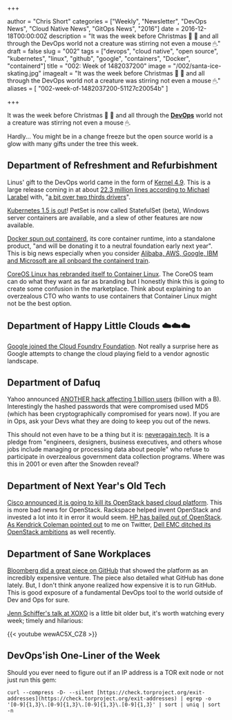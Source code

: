 +++

author = "Chris Short"
categories = ["Weekly", "Newsletter", "DevOps News", "Cloud Native News", "GitOps News", "2016"]
date = 2016-12-18T00:00:00Z
description = "It was the week before Christmas 🤶 🎅 and all through the DevOps world not a creature was stirring not even a mouse 🖱."
draft = false
slug = "002"
tags = ["devops", "cloud native", "open source", "kubernetes", "linux", "github", "google", "containers", "Docker", "containerd"]
title = "002: Week of 1482037200"
image = "/002/santa-ice-skating.jpg"
imagealt = "It was the week before Christmas 🤶 🎅 and all through the DevOps world not a creature was stirring not even a mouse 🖱."
aliases = [
    "002-week-of-1482037200-51127c20054b"
]

+++

It was the week before Christmas 🤶 🎅 and all through the [**DevOps**](https://devopsish.com/) world not a creature was stirring not even a mouse 🖱.

Hardly... You might be in a change freeze but the open source world is a glow with many gifts under the tree this week.

## Department of Refreshment and Refurbishment

Linus' gift to the DevOps world came in the form of [Kernel 4.9](http://www.mail-archive.com/linux-kernel@vger.kernel.org/msg1290645.html). This is a large release coming in at about [22.3 million lines according to Michael Larabel](http://www.phoronix.com/scan.php?page=news_item&px=Linux-4.9-Git-Stats) with, "[a bit over two thirds drivers](http://www.mail-archive.com/linux-kernel@vger.kernel.org/msg1290645.html)".

[Kubernetes 1.5 is out](http://blog.kubernetes.io/2016/12/kubernetes-1.5-supporting-production-workloads.html)! PetSet is now called StatefulSet (beta), Windows server containers are available, and a slew of other features are now available.

[Docker spun out containerd](https://blog.docker.com/2016/12/introducing-containerd/), its core container runtime, into a standalone product, "and will be donating it to a neutral foundation early next year". This is big news especially when you consider [Alibaba, AWS, Google, IBM and Microsoft are all onboard the containerd train](https://blog.docker.com/2016/12/containerd-core-runtime-component/).

[CoreOS Linux has rebranded itself to Container Linux](https://coreos.com/blog/tectonic-self-driving.html). The CoreOS team can do what they want as far as branding but I honestly think this is going to create some confusion in the marketplace. Think about explaining to an overzealous CTO who wants to use containers that Container Linux might not be the best option.

## Department of Happy Little Clouds ☁️☁️☁️

[Google joined the Cloud Foundry Foundation](https://cloudplatform.googleblog.com/2016/12/Google-joins-the-Cloud-Foundry-Foundation.html). Not really a surprise here as Google attempts to change the cloud playing field to a vendor agnostic landscape.

## Department of Dafuq

Yahoo announced [ANOTHER hack affecting 1 billion users](https://yahoo.tumblr.com/post/154479236569/important-security-information-for-yahoo-users) (billion with a B). Interestingly the hashed passwords that were compromised used MD5 (which has been cryptographically compromised for years now). If you are in Ops, ask your Devs what they are doing to keep you out of the news.

This should not even have to be a thing but it is: [neveragain.tech](http://neveragain.tech/). It is a pledge from "engineers, designers, business executives, and others whose jobs include managing or processing data about people" who refuse to participate in overzealous government data collection programs. Where was this in 2001 or even after the Snowden reveal?

## Department of Next Year's Old Tech

[Cisco announced it is going to kill its OpenStack based cloud platform](http://www.theregister.co.uk/2016/12/13/cisco_to_kill_its_intercloud_public_cloud_on_march_31st_2017/). This is more bad news for OpenStack. Rackspace helped invent OpenStack and invested a lot into it in error it would seem. [HP has bailed out of OpenStack](http://www.computerworld.com/article/3146568/cloud-computing/and-there-she-goes-hpe-jettisons-both-openstack-and-cloud-foundry-initiatives.html). [As Kendrick Coleman pointed out](https://twitter.com/KendrickColeman/status/809062687774806016) to me on Twitter, [Dell EMC ditched its OpenStack ambitions](http://www.theregister.co.uk/2016/12/02/dell_emc_kills_off_vxrack_neutrino/) as well recently.

## Department of Sane Workplaces

[Bloomberg did a great piece on GitHub](https://www.bloomberg.com/news/articles/2016-12-15/github-is-building-a-coder-s-paradise-it-s-not-coming-cheap) that showed the platform as an incredibly expensive venture. The piece also detailed what GitHub has done lately. But, I don't think anyone realized how expensive it is to run GitHub. This is good exposure of a fundamental DevOps tool to the world outside of Dev and Ops for sure.

[Jenn Schiffer's talk at XOXO](https://youtu.be/wewAC5X_CZ8) is a little bit older but, it's worth watching every week; timely and hilarious:

{{< youtube wewAC5X_CZ8 >}}

## DevOps'ish One-Liner of the Week

Should you ever need to figure out if an IP address is a TOR exit node or not just run this gem:

    curl --compress -D- --silent [https://check.torproject.org/exit-addresses](https://check.torproject.org/exit-addresses) | egrep -o '[0-9]{1,3}\.[0-9]{1,3}\.[0-9]{1,3}\.[0-9]{1,3}' | sort | uniq | sort -n
